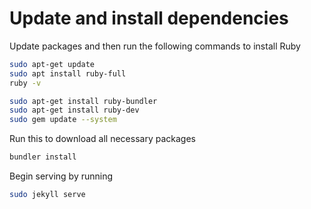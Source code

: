 # Update and install dependencies

Update packages and then run the following commands to install Ruby

```bash
sudo apt-get update
sudo apt install ruby-full
ruby -v
```

```bash
sudo apt-get install ruby-bundler
sudo apt-get install ruby-dev
sudo gem update --system
```

Run this to download all necessary packages

```bash
bundler install
```

Begin serving by running

```bash
sudo jekyll serve
```
